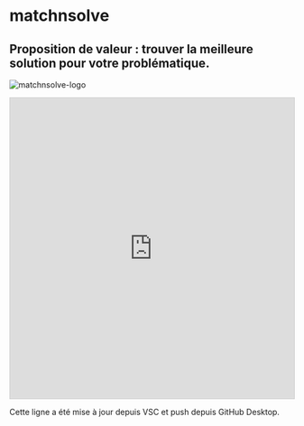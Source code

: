 # matchnsolve
## Proposition de valeur : trouver la meilleure solution pour votre problématique.

![matchnsolve-logo](https://user-images.githubusercontent.com/59448074/71786879-26b20680-3011-11ea-9963-2ea8aa174e29.png)

<iframe class="airtable-embed" src="https://airtable.com/embed/shrO1mFYnVvCvtQ2V?backgroundColor=yellow&viewControls=on" frameborder="0" onmousewheel="" width="100%" height="533" style="background: transparent; border: 1px solid #ccc;"></iframe>

Cette ligne a été mise à jour depuis VSC et push depuis GitHub Desktop.